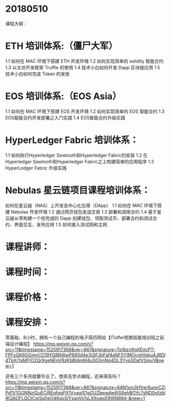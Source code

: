 # 20180510

课程大纲：

# ETH 培训体系:（僵尸大军）

1.1 如何在 MAC 环境下搭建 ETH 开发环境
1.2 如何实现简单的 solidity 智能合约
1.3 以太坊开发框架 Truffle 的使用
1.4 技术小白如何开发 Dapp 区块链应用
1.5 技术小白如何完成 Token 的发放

# EOS 培训体系:（EOS Asia）

1.1 如何在 MAC 环境下搭建 EOS 开发环境
1.2 如何实现简单的 EOS 智能合约
1.3 EOS智能合约开发部署之入门实践
1.4 EOS智能合约升级实践

# HyperLedger Fabric 培训体系：

1.1 如何执行Hyperledger Sawtooth和Hyperledger Fabric的安装
1.2 在Hyperledger Sawtooth和Hyperledger Fabric之上构建简单的应用程序
1.3 HyperLedger Fabric 升级实践

# Nebulas 星云链项目课程培训体系：
如何在星云链（NAS）上开发去中心化应用（DApp）
1.1 如何在 MAC 环境下搭建 Nebulas 开发环境
1.2 通过网页钱包发送交易
1.3 部署和调用合约
1.4 基于星云链从零构建一个挖完成的 Dapp
创建钱包、领取测试币、部署合约和测试合约、界面交互、发布应用
1.5 如何接入测试网和主网

# 课程讲师：

# 课程时间：

# 课程价格：

# 课程安排：



 零基础，8小时，拥有一个自己编程的电子简历网站【IToffer短期技能培训班之前端设计编程】
 https://mp.weixin.qq.com/s?src=11&timestamp=1525917368&ver=867&signature=Tp1bzvKgXEitvPT-FPFzQK6GGmnCD19YQ8Ni8wP880d4e3QlFJbFaf4aNF5YlMOcmHpbu4JRDldTbXjYaMFlO2Qr9geNEnV8zKbBldmM4uS03mNq4DL3YvpSDafVSmvV&new=1

还有三个多月就要毕业了，想突击学点编程，还来得及吗？
https://mp.weixin.qq.com/s?src=11&timestamp=1525917368&ver=867&signature=84N1xm3H1rer6unyCZiPd1V1GGNNziQuECjREqfqgPX1VyagiS1gGUZlepwAe6IS6ehBOYc7sND0ofzbIIKQAOFLQCtCwSq0eO46goSiYxanVo1sLXIhuexE8t6N88d-&new=1
